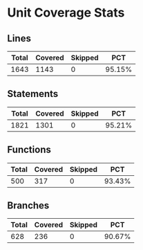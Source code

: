 # Unit Coverage Stats

## Lines

| Total | Covered | Skipped | PCT    |
| ----- | ------- | ------- | ------ |
| 1643  | 1143    | 0       | 95.15% |

## Statements

| Total | Covered | Skipped | PCT    |
| ----- | ------- | ------- | ------ |
| 1821  | 1301    | 0       | 95.21% |

## Functions

| Total | Covered | Skipped | PCT    |
| ----- | ------- | ------- | ------ |
| 500   | 317     | 0       | 93.43% |

## Branches

| Total | Covered | Skipped | PCT    |
| ----- | ------- | ------- | ------ |
| 628   | 236     | 0       | 90.67% |
